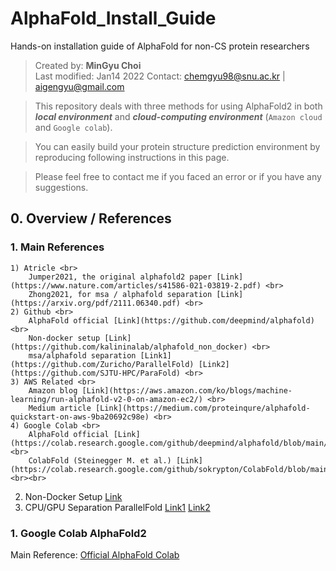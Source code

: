 # AlphaFold_Install_Guide
Hands-on installation guide of AlphaFold for non-CS protein researchers

> Created by: **MinGyu Choi** <br>
Last modified: Jan14 2022
Contact: chemgyu98@snu.ac.kr | aigengyu@gmail.com

> This repository deals with three methods for using AlphaFold2 in both ***local environment*** and ***cloud-computing environment*** (`Amazon cloud` and `Google colab`).

> You can easily build your protein structure prediction environment by reproducing following instructions in this page.

> Please feel free to contact me if you faced an error or if you have any suggestions.


## 0. Overview / References
### 1. Main References
    1) Atricle <br>
        Jumper2021, the original alphafold2 paper [Link](https://www.nature.com/articles/s41586-021-03819-2.pdf) <br>
        Zhong2021, for msa / alphafold separation [Link](https://arxiv.org/pdf/2111.06340.pdf) <br>
    2) Github <br>
        AlphaFold official [Link](https://github.com/deepmind/alphafold) <br>
        Non-docker setup [Link](https://github.com/kalininalab/alphafold_non_docker) <br>
        msa/alphafold separation [Link1](https://github.com/Zuricho/ParallelFold) [Link2](https://github.com/SJTU-HPC/ParaFold) <br>
    3) AWS Related <br>
        Amazon blog [Link](https://aws.amazon.com/ko/blogs/machine-learning/run-alphafold-v2-0-on-amazon-ec2/) <br>
        Medium article [Link](https://medium.com/proteinqure/alphafold-quickstart-on-aws-9ba20692c98e) <br>
    4) Google Colab <br>
        AlphaFold official [Link](https://colab.research.google.com/github/deepmind/alphafold/blob/main/notebooks/AlphaFold.ipynb) <br>
        ColabFold (Steinegger M. et al.) [Link](https://colab.research.google.com/github/sokrypton/ColabFold/blob/main/AlphaFold2.ipynb) <br><br>
2. Non-Docker Setup [Link](https://github.com/kalininalab/alphafold_non_docker) <br>
3. CPU/GPU Separation
        ParallelFold [Link1](https://github.com/Zuricho/ParallelFold) [Link2](https://github.com/SJTU-HPC/ParaFold) <br>

### 1. Google Colab AlphaFold2
Main Reference: [Official AlphaFold Colab](https://colab.research.google.com/github/deepmind/alphafold/blob/main/notebooks/AlphaFold.ipynb)
